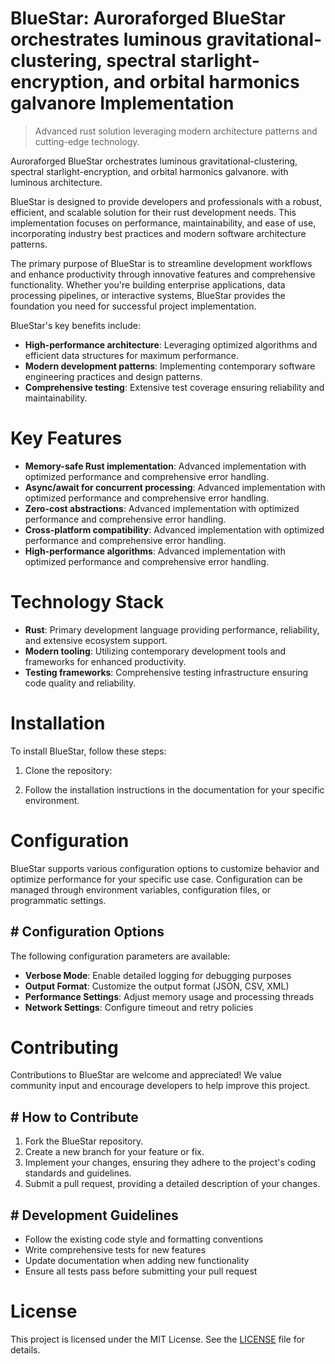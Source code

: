 <!-- fallback_BlueStar_20250805201316_82240 -->

# BlueStar: Auroraforged BlueStar orchestrates luminous gravitational-clustering, spectral starlight-encryption, and orbital harmonics galvanore Implementation
> Advanced rust solution leveraging modern architecture patterns and cutting-edge technology.

Auroraforged BlueStar orchestrates luminous gravitational-clustering, spectral starlight-encryption, and orbital harmonics galvanore. with luminous architecture.

BlueStar is designed to provide developers and professionals with a robust, efficient, and scalable solution for their rust development needs. This implementation focuses on performance, maintainability, and ease of use, incorporating industry best practices and modern software architecture patterns.

The primary purpose of BlueStar is to streamline development workflows and enhance productivity through innovative features and comprehensive functionality. Whether you're building enterprise applications, data processing pipelines, or interactive systems, BlueStar provides the foundation you need for successful project implementation.

BlueStar's key benefits include:

* **High-performance architecture**: Leveraging optimized algorithms and efficient data structures for maximum performance.
* **Modern development patterns**: Implementing contemporary software engineering practices and design patterns.
* **Comprehensive testing**: Extensive test coverage ensuring reliability and maintainability.

# Key Features

* **Memory-safe Rust implementation**: Advanced implementation with optimized performance and comprehensive error handling.
* **Async/await for concurrent processing**: Advanced implementation with optimized performance and comprehensive error handling.
* **Zero-cost abstractions**: Advanced implementation with optimized performance and comprehensive error handling.
* **Cross-platform compatibility**: Advanced implementation with optimized performance and comprehensive error handling.
* **High-performance algorithms**: Advanced implementation with optimized performance and comprehensive error handling.

# Technology Stack

* **Rust**: Primary development language providing performance, reliability, and extensive ecosystem support.
* **Modern tooling**: Utilizing contemporary development tools and frameworks for enhanced productivity.
* **Testing frameworks**: Comprehensive testing infrastructure ensuring code quality and reliability.

# Installation

To install BlueStar, follow these steps:

1. Clone the repository:


2. Follow the installation instructions in the documentation for your specific environment.

# Configuration

BlueStar supports various configuration options to customize behavior and optimize performance for your specific use case. Configuration can be managed through environment variables, configuration files, or programmatic settings.

## # Configuration Options

The following configuration parameters are available:

* **Verbose Mode**: Enable detailed logging for debugging purposes
* **Output Format**: Customize the output format (JSON, CSV, XML)
* **Performance Settings**: Adjust memory usage and processing threads
* **Network Settings**: Configure timeout and retry policies

# Contributing

Contributions to BlueStar are welcome and appreciated! We value community input and encourage developers to help improve this project.

## # How to Contribute

1. Fork the BlueStar repository.
2. Create a new branch for your feature or fix.
3. Implement your changes, ensuring they adhere to the project's coding standards and guidelines.
4. Submit a pull request, providing a detailed description of your changes.

## # Development Guidelines

* Follow the existing code style and formatting conventions
* Write comprehensive tests for new features
* Update documentation when adding new functionality
* Ensure all tests pass before submitting your pull request

# License

This project is licensed under the MIT License. See the [LICENSE](https://github.com/QOZU/BlueStar/blob/main/LICENSE) file for details.
